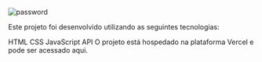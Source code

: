 ![password](https://github.com/murillonunes1/passwordgenerator/assets/123185990/eb77887c-1375-4b35-8eef-2fac11b97b91)

Este projeto foi desenvolvido utilizando as seguintes tecnologias:

HTML
CSS
JavaScript
API
O projeto está hospedado na plataforma Vercel e pode ser acessado aqui.
